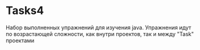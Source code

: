# Tasks4
Набор выполненных упражнений для изучения java. Упражнения идут по возрастающей сложности, как внутри проектов, так и между "Task" проектами 
